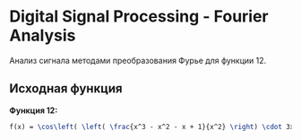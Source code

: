 # Digital Signal Processing - Fourier Analysis

Анализ сигнала методами преобразования Фурье для функции 12.

## Исходная функция

**Функция 12:**
```latex
f(x) = \cos\left( \left( \frac{x^3 - x^2 - x + 1}{x^2} \right) \cdot 3x^3 \right)